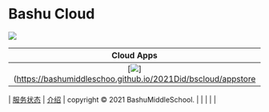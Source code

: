 # Bashu Cloud
[![](https://img.shields.io/badge/-首页-333233?style=for-the-badge)](https://bashumiddleschool.github.io/2021Did/)
    
| Cloud Apps |
| :-: |
| [![](https://z3.ax1x.com/2021/08/23/hiEXa8.png)](https://bashumiddleschoo.github.io/2021Did/bscloud/appstore |


| [服务状态](https://bashumiddleschool.github.io/2021Did/status) | [介绍](https://bashumiddleschool.github.io/2021Did/intro) | copyright © 2021 BashuMiddleSchool. |
| | | |
